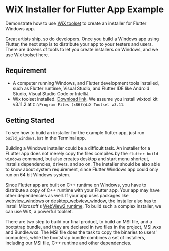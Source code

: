 # WiX Installer for Flutter App Example

Demonstrate how to use [WiX toolset](https://wixtoolset.org/) to create an
installer for Flutter Windows app.

Great artists ship, so do developers. Once you build a Windows app using
Flutter, the next step is to distribute your app to your testers and users.
There are dozens of tools to let you create installers on Windows, and we use
Wix toolset here.

## Requirement

- A computer running Windows, and Flutter development tools installed, such as
  Flutter runtime, Visual Studio, and Flutter IDE like Android Studio, Visual
  Studio Code or IntelliJ.
- Wix toolset installed. [Download link](https://github.com/wixtoolset/wix3/releases/).
  We assume you install wixtool kit v3.11.2 at `C:\Program Files (x86)\WiX Toolset v3.11`.

## Getting Started

To see how to build an installer for the example flutter app, just run
`build_windows.bat` in the Terminal app.

Building a Windows installer could be a difficult task. An installer for a
FLutter app does not merely copy the files compiles by the `flutter build windows`
command, but also creates desktop and start menu shortcut, installs
dependencies, drivers, and so on. The installer should be also able to know
about system requirement, since Flutter Windows app could only run on 64 bit
Windows system.

Since Flutter app are built on C++ runtime on Windows, you have to distribute a
copy of C++ runtime with your Flutter app. Your app may have other dependencies
as well. If your app uses packages like
[webview_windows](https://pub.dev/packages/webview_windows) or
[desktop_webview_window](https://pub.dev/packages/desktop_webview_window), the
installer also has to install Microsoft's [WebView2
runtime](https://developer.microsoft.com/en-us/microsoft-edge/webview2/). To
build such a complex installer, we can use WiX, a powerful toolset.

There are two step to build our final product, to build an MSI file, and a
bootstrap bundle, and they are declared in two files in the project, MSI.wxs and
Bundle.wxs. The MSI file does the task to copy the binaries to users' computers,
while the bootstrap bundle combines a set of installers, including our MSI file,
C++ runtime and other dependencies.


